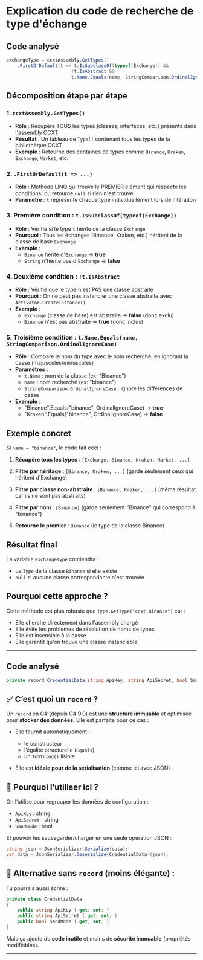 ﻿# Explication du code de recherche de type d'échange

## Code analysé
```csharp
exchangeType = ccxtAssembly.GetTypes()
    .FirstOrDefault(t => t.IsSubclassOf(typeof(Exchange)) &&
                        !t.IsAbstract &&
                        t.Name.Equals(name, StringComparison.OrdinalIgnoreCase));
```

## Décomposition étape par étape

### 1. `ccxtAssembly.GetTypes()`
- **Rôle** : Récupère TOUS les types (classes, interfaces, etc.) présents dans l'assembly CCXT
- **Résultat** : Un tableau de `Type[]` contenant tous les types de la bibliothèque CCXT
- **Exemple** : Retourne des centaines de types comme `Binance`, `Kraken`, `Exchange`, `Market`, etc.

### 2. `.FirstOrDefault(t => ...)`
- **Rôle** : Méthode LINQ qui trouve le PREMIER élément qui respecte les conditions, ou retourne `null` si rien n'est trouvé
- **Paramètre** : `t` représente chaque type individuellement lors de l'itération

### 3. Première condition : `t.IsSubclassOf(typeof(Exchange))`
- **Rôle** : Vérifie si le type `t` hérite de la classe `Exchange`
- **Pourquoi** : Tous les échanges (Binance, Kraken, etc.) héritent de la classe de base `Exchange`
- **Exemple** : 
  - `Binance` hérite d'`Exchange` → **true**
  - `String` n'hérite pas d'`Exchange` → **false**

### 4. Deuxième condition : `!t.IsAbstract`
- **Rôle** : Vérifie que le type n'est PAS une classe abstraite
- **Pourquoi** : On ne peut pas instancier une classe abstraite avec `Activator.CreateInstance()`
- **Exemple** :
  - `Exchange` (classe de base) est abstraite → **false** (donc exclu)
  - `Binance` n'est pas abstraite → **true** (donc inclus)

### 5. Troisième condition : `t.Name.Equals(name, StringComparison.OrdinalIgnoreCase)`
- **Rôle** : Compare le nom du type avec le nom recherché, en ignorant la casse (majuscules/minuscules)
- **Paramètres** :
  - `t.Name` : nom de la classe (ex: "Binance")
  - `name` : nom recherché (ex: "binance")
  - `StringComparison.OrdinalIgnoreCase` : ignore les différences de casse
- **Exemple** :
  - "Binance".Equals("binance", OrdinalIgnoreCase) → **true**
  - "Kraken".Equals("binance", OrdinalIgnoreCase) → **false**

## Exemple concret

Si `name = "binance"`, le code fait ceci :

1. **Récupère tous les types** : `[Exchange, Binance, Kraken, Market, ...]`

2. **Filtre par héritage** : `[Binance, Kraken, ...]` (garde seulement ceux qui héritent d'Exchange)

3. **Filtre par classe non-abstraite** : `[Binance, Kraken, ...]` (même résultat car ils ne sont pas abstraits)

4. **Filtre par nom** : `[Binance]` (garde seulement "Binance" qui correspond à "binance")

5. **Retourne le premier** : `Binance` (le type de la classe Binance)

## Résultat final

La variable `exchangeType` contiendra :
- Le `Type` de la classe `Binance` si elle existe
- `null` si aucune classe correspondante n'est trouvée

## Pourquoi cette approche ?

Cette méthode est plus robuste que `Type.GetType("ccxt.Binance")` car :
- Elle cherche directement dans l'assembly chargé
- Elle évite les problèmes de résolution de noms de types
- Elle est insensible à la casse
- Elle garantit qu'on trouve une classe instanciable

---

## Code analysé

```csharp
private record CredentialData(string ApiKey, string ApiSecret, bool SandMode);
```

## ✅ C’est quoi un `record` ?

Un `record` en C# (depuis C# 9.0) est une **structure immuable** et optimisée pour **stocker des données**. Elle est parfaite pour ce cas :

* Elle fournit automatiquement :

  * le constructeur
  * l’égalité structurelle (`Equals`)
  * un `ToString()` lisible
* Elle est **idéale pour de la sérialisation** (comme ici avec JSON)


## 🧠 Pourquoi l’utiliser ici ?

On l’utilise pour regrouper les données de configuration :

* `ApiKey` : string
* `ApiSecret` : string
* `SandMode` : bool

Et pouvoir les sauvegarder/charger en une seule opération JSON :

```csharp
string json = JsonSerializer.Serialize(data);
var data = JsonSerializer.Deserialize<CredentialData>(json);
```

## 📌 Alternative sans `record` (moins élégante) :

Tu pourrais aussi écrire :

```csharp
private class CredentialData
{
    public string ApiKey { get; set; }
    public string ApiSecret { get; set; }
    public bool SandMode { get; set; }
}
```

Mais ça ajoute du **code inutile** et moins de **sécurité immuable** (propriétés modifiables).

---


